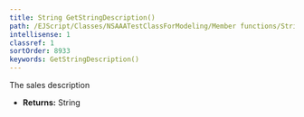 ```yaml
---
title: String GetStringDescription()
path: /EJScript/Classes/NSAAATestClassForModeling/Member functions/String GetStringDescription()
intellisense: 1
classref: 1
sortOrder: 8933
keywords: GetStringDescription()
---
```



The sales description



* **Returns:** String


